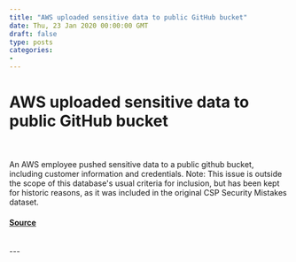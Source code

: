 ```yaml
---
title: "AWS uploaded sensitive data to public GitHub bucket"
date: Thu, 23 Jan 2020 00:00:00 GMT
draft: false
type: posts
categories: 
- 
---
```

# AWS uploaded sensitive data to public GitHub bucket

<br/>

<br/>
An AWS employee pushed sensitive data to a public github bucket, including customer information and credentials. Note: This issue is outside the scope of this database's usual criteria for inclusion, but has been kept for historic reasons, as it was included in the original CSP Security Mistakes dataset.

#### [Source](https://www.cloudvulndb.org/aws-data-post)

<br/>
---
